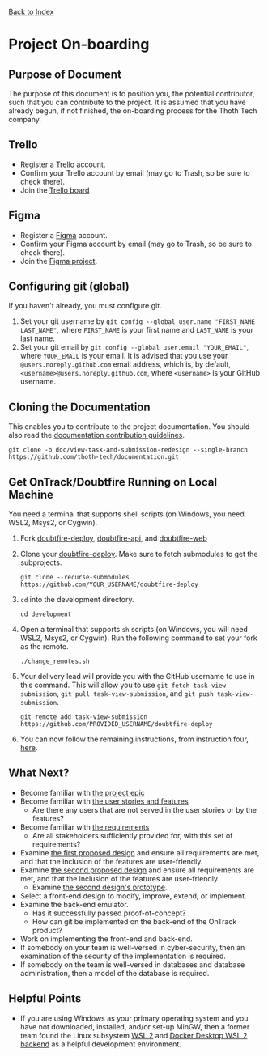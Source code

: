 [Back to Index](Index.md)

# Project On-boarding

## Purpose of Document

The purpose of this document is to position you, the potential contributor, such that you can
contribute to the project. It is assumed that you have already begun, if not finished, the
on-boarding process for the Thoth Tech company.

## Trello

- Register a [Trello](https://trello.com/signup) account.
- Confirm your Trello account by email (may go to Trash, so be sure to check there).
- Join the
  [Trello board](https://trello.com/invite/b/elHhcRZO/289cb5bab080aeac1cf7dd9184a4fabe/task-view-taskforce)

## Figma

- Register a [Figma](https://www.figma.com/) account.
- Confirm your Figma account by email (may go to Trash, so be sure to check there).
- Join the [Figma project](https://www.figma.com/team_invite/redeem/SLuOCrE5wV5JuGc5tdlbBH).

## Configuring git (global)

If you haven't already, you must configure git.

1. Set your git username by `git config --global user.name "FIRST_NAME LAST_NAME"`, where
   `FIRST_NAME` is your first name and `LAST_NAME` is your last name.
1. Set your git email by `git config --global user.email "YOUR_EMAIL"`, where `YOUR_EMAIL` is your
   email. It is advised that you use your `@users.noreply.github.com` email address, which is, by
   default, `<username>@users.noreply.github.com`, where `<username>` is your GitHub username.

## Cloning the Documentation

This enables you to contribute to the project documentation. You should also read the
[documentation contribution guidelines](https://github.com/thoth-tech/documentation/blob/main/CONTRIBUTING.md).

```shell
git clone -b doc/view-task-and-submission-redesign --single-branch https://github.com/thoth-tech/documentation.git
```

## Get OnTrack/Doubtfire Running on Local Machine

You need a terminal that supports shell scripts (on Windows, you need WSL2, Msys2, or Cygwin).

1. Fork [doubtfire-deploy](https://github.com/doubtfire-lms/doubtfire-deploy),
   [doubtfire-api](https://github.com/doubtfire-lms/doubtfire-api), and
   [doubtfire-web](https://github.com/doubtfire-lms/doubtfire-web)

2. Clone your [doubtfire-deploy](https://github.com/doubtfire-lms/doubtfire-deploy). Make sure to
   fetch submodules to get the subprojects.

   ```shell
   git clone --recurse-submodules https://github.com/YOUR_USERNAME/doubtfire-deploy
   ```

3. `cd` into the development directory.

   ```shell
   cd development
   ```

4. Open a terminal that supports `sh` scripts (on Windows, you will need WSL2, Msys2, or Cygwin).
   Run the following command to set your fork as the remote.

   ```shell
   ./change_remotes.sh
   ```

5. Your delivery lead will provide you with the GitHub username to use in this command. This will
   allow you to use `git fetch task-view-submission`, `git pull task-view-submission`, and
   `git push task-view-submission`.

   ```shell
   git remote add task-view-submission https://github.com/PROVIDED_USERNAME/doubtfire-deploy
   ```

6. You can now follow the remaining instructions, from instruction four,
   [here](https://github.com/rickydodd/doubtfire-deploy/blob/main/CONTRIBUTING.md#working-with-docker-compose).

## What Next?

- Become familiar with [the project epic](Epic.md)
- Become familiar with [the user stories and features](User-Stories-and-Features.md)
  - Are there any users that are not served in the user stories or by the features?
- Become familiar with [the requirements](Requirements.md)
  - Are all stakeholders sufficiently provided for, with this set of requirements?
- Examine [the first proposed design](design_images/iteration-3-design-1.png) and ensure all
  requirements are met, and that the inclusion of the features are user-friendly.
- Examine [the second proposed design](design_images/iteration-3-design-2.png) and ensure all
  requirements are met, and that the inclusion of the features are user-friendly.
  - Examine
    [the second design's prototype](https://www.figma.com/proto/XmKxWQ43MwrD6Red1DvYq6/Wire-Frame-Designs?node-id=478%3A4466&scaling=min-zoom&page-id=476%3A4327&starting-point-node-id=478%3A4466).
- Select a front-end design to modify, improve, extend, or implement.
- Examine the back-end emulator.
  - Has it successfully passed proof-of-concept?
  - How can git be implemented on the back-end of the OnTrack product?
- Work on implementing the front-end and back-end.
- If somebody on your team is well-versed in cyber-security, then an examination of the security of
  the implementation is required.
- If somebody on the team is well-versed in databases and database administration, then a model of
  the database is required.

## Helpful Points

- If you are using Windows as your primary operating system and you have not downloaded, installed,
  and/or set-up MinGW, then a former team found the Linux subsystem
  [WSL 2](https://docs.microsoft.com/en-us/windows/wsl/install) and
  [Docker Desktop WSL 2 backend](https://docs.docker.com/desktop/windows/wsl/) as a helpful
  development environment.

